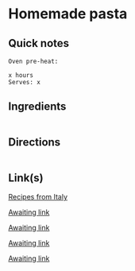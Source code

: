# Homemade pasta

## Quick notes 
```
Oven pre-heat:

x hours
Serves: x
```

## Ingredients
```

```


## Directions
```

```


## Link(s)
[Recipes from Italy](https://www.recipesfromitaly.com/make-italian-homemade-pasta/)

[Awaiting link](url)

[Awaiting link](url)

[Awaiting link](url)

[Awaiting link](url)
